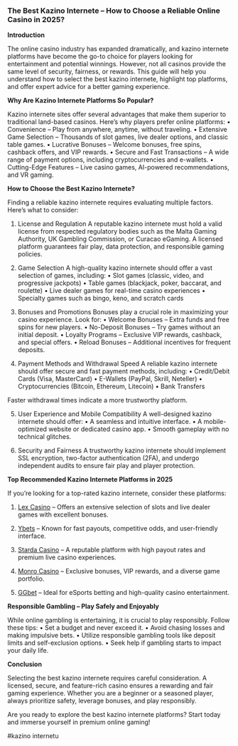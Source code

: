 ### The Best Kazino Internete – How to Choose a Reliable Online Casino in 2025?

**Introduction**

The online casino industry has expanded dramatically, and kazino internete platforms have become the go-to choice for players looking for entertainment and potential winnings. However, not all casinos provide the same level of security, fairness, or rewards. This guide will help you understand how to select the best kazino internete, highlight top platforms, and offer expert advice for a better gaming experience.

**Why Are Kazino Internete Platforms So Popular?**

Kazino internete sites offer several advantages that make them superior to traditional land-based casinos. Here’s why players prefer online platforms:
•	Convenience – Play from anywhere, anytime, without traveling.
•	Extensive Game Selection – Thousands of slot games, live dealer options, and classic table games.
•	Lucrative Bonuses – Welcome bonuses, free spins, cashback offers, and VIP rewards.
•	Secure and Fast Transactions – A wide range of payment options, including cryptocurrencies and e-wallets.
•	Cutting-Edge Features – Live casino games, AI-powered recommendations, and VR gaming.

**How to Choose the Best Kazino Internete?**

Finding a reliable kazino internete requires evaluating multiple factors. Here’s what to consider:
1. License and Regulation
A reputable kazino internete must hold a valid license from respected regulatory bodies such as the Malta Gaming Authority, UK Gambling Commission, or Curacao eGaming. A licensed platform guarantees fair play, data protection, and responsible gaming policies.

2. Game Selection
A high-quality kazino internete should offer a vast selection of games, including:
•	Slot games (classic, video, and progressive jackpots)
•	Table games (blackjack, poker, baccarat, and roulette)
•	Live dealer games for real-time casino experiences
•	Specialty games such as bingo, keno, and scratch cards

3. Bonuses and Promotions
Bonuses play a crucial role in maximizing your casino experience. Look for:
•	Welcome Bonuses – Extra funds and free spins for new players.
•	No-Deposit Bonuses – Try games without an initial deposit.
•	Loyalty Programs – Exclusive VIP rewards, cashback, and special offers.
•	Reload Bonuses – Additional incentives for frequent deposits.

4. Payment Methods and Withdrawal Speed
A reliable kazino internete should offer secure and fast payment methods, including:
•	Credit/Debit Cards (Visa, MasterCard)
•	E-Wallets (PayPal, Skrill, Neteller)
•	Cryptocurrencies (Bitcoin, Ethereum, Litecoin)
•	Bank Transfers

Faster withdrawal times indicate a more trustworthy platform.

5. User Experience and Mobile Compatibility
A well-designed kazino internete should offer:
•	A seamless and intuitive interface.
•	A mobile-optimized website or dedicated casino app.
•	Smooth gameplay with no technical glitches.

6. Security and Fairness
A trustworthy kazino internete should implement SSL encryption, two-factor authentication (2FA), and undergo independent audits to ensure fair play and player protection.

**Top Recommended Kazino Internete Platforms in 2025**

If you’re looking for a top-rated kazino internete, consider these platforms:

1.	[Lex Casino](https://data.ltbet.com/top/lex.casino/) – Offers an extensive selection of slots and live dealer games with excellent bonuses.

2.	[Ybets](https://data.ltbet.com/top/ybets/) – Known for fast payouts, competitive odds, and user-friendly interface.

3.	[Starda Casino](https://data.ltbet.com/top/starda.casino/) – A reputable platform with high payout rates and premium live casino experiences.

4.	[Monro Casino](https://data.ltbet.com/top/monro/) – Exclusive bonuses, VIP rewards, and a diverse game portfolio.

5.	[GGbet](https://data.ltbet.com/top/ggbet/) – Ideal for eSports betting and high-quality casino entertainment.

**Responsible Gambling – Play Safely and Enjoyably**

While online gambling is entertaining, it is crucial to play responsibly. Follow these tips:
•	Set a budget and never exceed it.
•	Avoid chasing losses and making impulsive bets.
•	Utilize responsible gambling tools like deposit limits and self-exclusion options.
•	Seek help if gambling starts to impact your daily life.

**Conclusion**

Selecting the best kazino internete requires careful consideration. A licensed, secure, and feature-rich casino ensures a rewarding and fair gaming experience. Whether you are a beginner or a seasoned player, always prioritize safety, leverage bonuses, and play responsibly.

Are you ready to explore the best kazino internete platforms? Start today and immerse yourself in premium online gaming!

#kazino internetu
